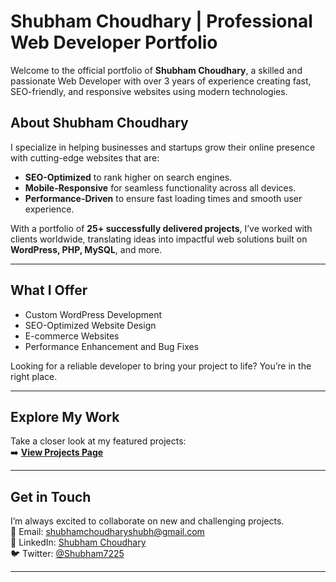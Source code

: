 # Shubham Choudhary | Professional Web Developer Portfolio

Welcome to the official portfolio of **Shubham Choudhary**, a skilled and passionate Web Developer with over 3 years of experience creating fast, SEO-friendly, and responsive websites using modern technologies.

## About Shubham Choudhary
I specialize in helping businesses and startups grow their online presence with cutting-edge websites that are:
- **SEO-Optimized** to rank higher on search engines.
- **Mobile-Responsive** for seamless functionality across all devices.
- **Performance-Driven** to ensure fast loading times and smooth user experience.

With a portfolio of **25+ successfully delivered projects**, I’ve worked with clients worldwide, translating ideas into impactful web solutions built on **WordPress, PHP, MySQL**, and more.

---

## What I Offer
- Custom WordPress Development  
- SEO-Optimized Website Design  
- E-commerce Websites  
- Performance Enhancement and Bug Fixes  

Looking for a reliable developer to bring your project to life? You’re in the right place.

---

## Explore My Work
Take a closer look at my featured projects:  
➡️ **[View Projects Page](https://shubhamchoudharyshubh.vercel.app/)**

---

## Get in Touch
I’m always excited to collaborate on new and challenging projects.  
📧 Email: [shubhamchoudharyshubh@gmail.com](mailto:shubhamchoudharyshubh@gmail.com)  
🔗 LinkedIn: [Shubham Choudhary](https://www.linkedin.com/in/shubham-choudhary-shubh/)  
🐦 Twitter: [@Shubham7225](https://twitter.com/Shubham7225)

---  
